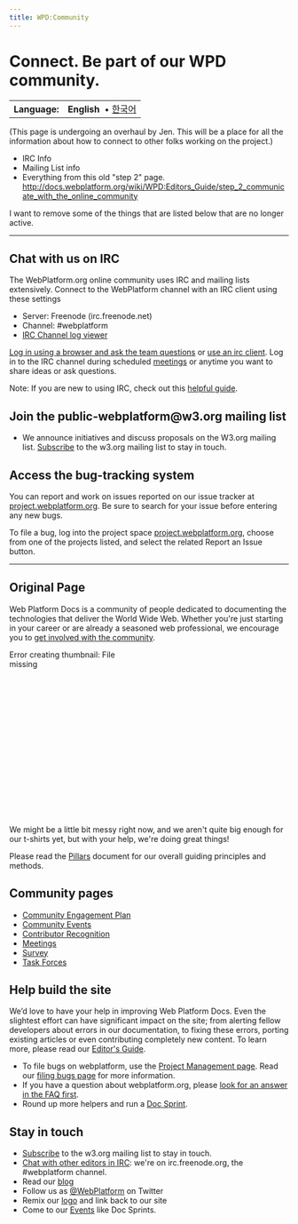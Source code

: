 ```yaml
---
title: WPD:Community
---
```

<h1><span class="mw-headline" id="Connect._Be_part_of_our_WPD_community.">Connect. Be part of our WPD community.</span></h1>
<table class="nmbox languages" style="">
<tr>
<th class="mbox-image" style=""> <b>Language:</b></th>
<td class="mbox-text"><b><strong class="selflink">English</strong></b> &#160;&#8226;&#32;<span lang="ko"><a href="/wiki/WPD:Community/ko" title="WPD:Community/ko">한국어</a></span></td>
</tr></table>
<p>(This page is undergoing an overhaul by Jen. This will be a place for all the information about how to connect to other folks working on the project.)
</p>
<ul><li> IRC Info</li>
<li> Mailing List info</li>
<li> Everything from this old "step 2" page. <a rel="nofollow" class="external free" href="http://docs.webplatform.org/wiki/WPD:Editors_Guide/step_2_communicate_with_the_online_community">http://docs.webplatform.org/wiki/WPD:Editors_Guide/step_2_communicate_with_the_online_community</a></li></ul>
<p>I want to remove some of the things that are listed below that are no longer active. 
</p>
<hr />
<h2><span class="mw-headline" id="Chat_with_us_on_IRC">Chat with us on IRC</span></h2>
<p>The WebPlatform.org online community uses IRC and mailing lists extensively. Connect to the WebPlatform channel with an IRC client using these settings
</p>
<ul><li> Server: Freenode (irc.freenode.net)</li>
<li> Channel: #webplatform</li>
<li> <a rel="nofollow" class="external text" href="http://www.webplatform.org/talk/chatlogs">IRC Channel log viewer</a></li></ul>
<p><a rel="nofollow" class="external text" href="http://webchat.freenode.net/?channels=#webplatform">Log in using a browser and ask the team questions</a> or <a href="/wiki/WPD:Editors_Guide/step_2_communicate_with_the_online_community/irc_clients" title="WPD:Editors Guide/step 2 communicate with the online community/irc clients">use an irc client</a>. Log in to the IRC channel during scheduled <a href="/wiki/WPD:Community/Meetings" title="WPD:Community/Meetings"> meetings</a> or anytime you want to share ideas or ask questions.
</p><p>Note: If you are new to using IRC, check out this <a rel="nofollow" class="external text" href="http://richard.esplins.org/siwi/2011/07/08/getting-started-freenode-irc/">helpful guide</a>.
</p>
<h2><span class="mw-headline" id="Join_the_public-webplatform.40w3.org_mailing_list">Join the public-webplatform@w3.org mailing list</span></h2>
<ul><li> We announce initiatives and discuss proposals on the W3.org mailing list. <a rel="nofollow" class="external text" href="http://lists.w3.org/Archives/Public/public-webplatform/">Subscribe</a> to the w3.org mailing list to stay in touch.</li></ul>
<h2><span class="mw-headline" id="Access_the_bug-tracking_system">Access the bug-tracking system</span></h2>
<p>You can report and work on issues reported on our issue tracker at <a rel="nofollow" class="external text" href="http://project.webplatform.org">project.webplatform.org</a>. Be sure to search for your issue before entering any new bugs.
</p><p>To file a bug, log into the project space <a rel="nofollow" class="external text" href="http://project.webplatform.org">project.webplatform.org</a>, choose from one of the projects listed, and select the related Report an Issue button.
</p>
<hr />
<h2><span class="mw-headline" id="Original_Page">Original Page</span></h2>
<p>Web Platform Docs is a community of people dedicated to documenting the technologies that deliver the World Wide Web. Whether you're just starting in your career or are already a seasoned web professional, we encourage you to <a href="/wiki/WPD:Editors_Guide/step_2_communicate_with_the_online_community" title="WPD:Editors Guide/step 2 communicate with the online community">get involved with the community</a>.
</p>
<div class="MediaTransformError" style="width: 200px; height: 301px; display:inline-block;">Error creating thumbnail: File missing</div>
<p>We might be a little bit messy right now, and we aren't quite big enough for our t-shirts yet, but with your help, we're doing great things!
</p><p>Please read the <a href="/wiki/WPD:Pillars" title="WPD:Pillars" class="mw-redirect">Pillars</a> document for our overall guiding principles and methods.
</p>
<h2><span class="mw-headline" id="Community_pages">Community pages</span></h2>
<ul><li> <a href="/wiki/WPD:Community/Community_Engagement_Plan" title="WPD:Community/Community Engagement Plan">Community Engagement Plan</a></li>
<li> <a href="/wiki/WPD:Community/Community_Events" title="WPD:Community/Community Events">Community Events</a></li>
<li> <a href="/wiki/WPD:Community/Contributor_Recognition" title="WPD:Community/Contributor Recognition">Contributor Recognition</a></li>
<li> <a href="/wiki/WPD:Community/Meetings" title="WPD:Community/Meetings">Meetings</a></li>
<li> <a href="/wiki/WPD:Community/Survey" title="WPD:Community/Survey">Survey</a></li>
<li> <a href="/wiki/WPD:Community/Task_Force" title="WPD:Community/Task Force">Task Forces</a></li></ul>
<h2><span class="mw-headline" id="Help_build_the_site">Help build the site</span></h2>
<p>We’d love to have your help in improving Web Platform Docs. Even the slightest effort can have significant impact on the site; from alerting fellow developers about errors in our documentation, to fixing these errors, porting existing articles or even contributing completely new content. To learn more, please read our <a href="/wiki/WPD:Editors_Guide" title="WPD:Editors Guide" class="mw-redirect">Editor's Guide</a>.
</p>
<ul><li> To file bugs on webplatform, use the <a rel="nofollow" class="external text" href="http://project.webplatform.org">Project Management page</a>. Read our <a rel="nofollow" class="external text" href="http://docs.webplatform.org/wiki/WPD:Filing_Bugs">filing bugs page</a> for more information.</li>
<li> If you have a question about webplatform.org, please <a href="/wiki/WPD:FAQ" title="WPD:FAQ">look for an answer in the FAQ first</a>.</li>
<li> Round up more helpers and run a <a href="/wiki/WPD:Doc_Sprint" title="WPD:Doc Sprint">Doc Sprint</a>.</li></ul>
<h2><span class="mw-headline" id="Stay_in_touch">Stay in touch</span></h2>
<ul><li> <a rel="nofollow" class="external text" href="http://lists.w3.org/Archives/Public/public-webplatform/">Subscribe</a> to the w3.org mailing list to stay in touch.</li>
<li> <a href="/wiki/WPD:Editors_Guide/step_2_communicate_with_the_online_community#Join_the_conversation_on_the_IRC_channel" title="WPD:Editors Guide/step 2 communicate with the online community">Chat with other editors in IRC</a>: we're on irc.freenode.org, the #webplatform channel.</li>
<li> Read our <a rel="nofollow" class="external text" href="http://blog.webplatform.org/">blog</a></li>
<li> Follow us as <a rel="nofollow" class="external text" href="https://twitter.com/webplatform">@WebPlatform</a> on Twitter</li>
<li> Remix our <a rel="nofollow" class="external text" href="http://www.webplatform.org/logo">logo</a> and link back to our site</li>
<li> Come to our <a href="/wiki/WPD:Community/Community_Events" title="WPD:Community/Community Events">Events</a> like Doc Sprints.</li></ul>

<!-- 
NewPP limit report
CPU time usage: 0.235 seconds
Real time usage: 2.198 seconds
Preprocessor visited node count: 1248/1000000
Preprocessor generated node count: 3300/1000000
Post‐expand include size: 2696/2097152 bytes
Template argument size: 299/2097152 bytes
Highest expansion depth: 8/40
Expensive parser function count: 60/100
-->

<!-- 
Transclusion expansion time report (%,ms,calls,template)
100.00%  214.051      1 - -total
100.00%  214.051      1 - Template:Languages
 96.98%  207.588      1 - Template:nmbox
 74.07%  158.556     60 - Template:Languages/Lang
 11.74%   25.131      1 - Template:Languages/Title
-->

<!-- Saved in parser cache with key wpwiki:pcache:idhash:318-0!*!0!!*!5!*!esi=1 and timestamp 20150731072009 and revision id 84280
 -->
